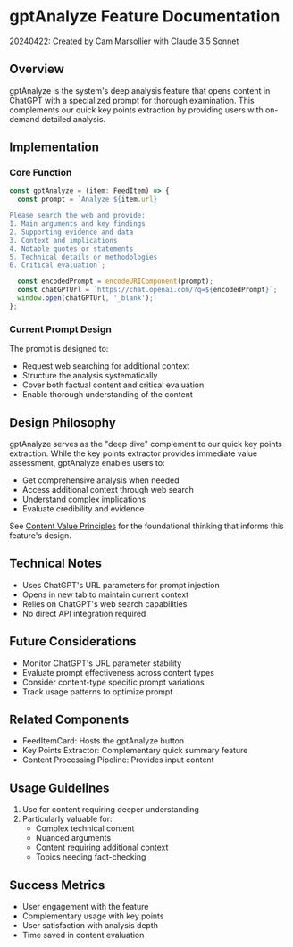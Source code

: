 # gptAnalyze Feature Documentation

20240422: Created by Cam Marsollier with Claude 3.5 Sonnet

## Overview
gptAnalyze is the system's deep analysis feature that opens content in ChatGPT with a specialized prompt for thorough examination. This complements our quick key points extraction by providing users with on-demand detailed analysis.

## Implementation

### Core Function
```typescript
const gptAnalyze = (item: FeedItem) => {
  const prompt = `Analyze ${item.url}

Please search the web and provide:
1. Main arguments and key findings
2. Supporting evidence and data
3. Context and implications
4. Notable quotes or statements
5. Technical details or methodologies
6. Critical evaluation`;

  const encodedPrompt = encodeURIComponent(prompt);
  const chatGPTUrl = `https://chat.openai.com/?q=${encodedPrompt}`;
  window.open(chatGPTUrl, '_blank');
};
```

### Current Prompt Design
The prompt is designed to:
- Request web searching for additional context
- Structure the analysis systematically
- Cover both factual content and critical evaluation
- Enable thorough understanding of the content

## Design Philosophy
gptAnalyze serves as the "deep dive" complement to our quick key points extraction. While the key points extractor provides immediate value assessment, gptAnalyze enables users to:
- Get comprehensive analysis when needed
- Access additional context through web search
- Understand complex implications
- Evaluate credibility and evidence

See [Content Value Principles](content-value.md) for the foundational thinking that informs this feature's design.

## Technical Notes
- Uses ChatGPT's URL parameters for prompt injection
- Opens in new tab to maintain current context
- Relies on ChatGPT's web search capabilities
- No direct API integration required

## Future Considerations
- Monitor ChatGPT's URL parameter stability
- Evaluate prompt effectiveness across content types
- Consider content-type specific prompt variations
- Track usage patterns to optimize prompt

## Related Components
- FeedItemCard: Hosts the gptAnalyze button
- Key Points Extractor: Complementary quick summary feature
- Content Processing Pipeline: Provides input content

## Usage Guidelines
1. Use for content requiring deeper understanding
2. Particularly valuable for:
   - Complex technical content
   - Nuanced arguments
   - Content requiring additional context
   - Topics needing fact-checking

## Success Metrics
- User engagement with the feature
- Complementary usage with key points
- User satisfaction with analysis depth
- Time saved in content evaluation 